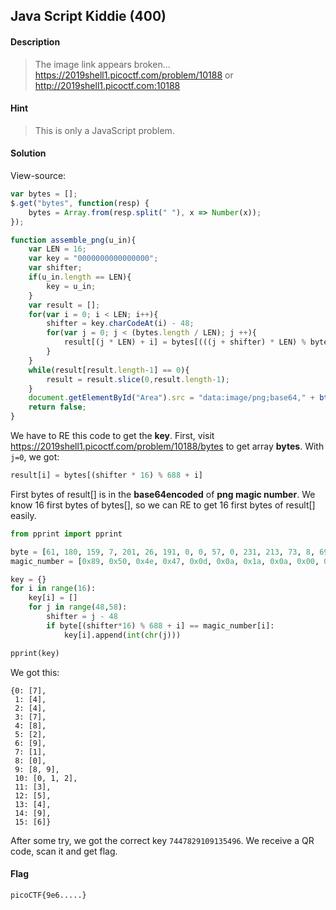 ## Java Script Kiddie (400)

#### Description
> The image link appears broken... https://2019shell1.picoctf.com/problem/10188 or http://2019shell1.picoctf.com:10188

#### Hint
> This is only a JavaScript problem.

#### Solution
View-source:
```javascript
var bytes = [];
$.get("bytes", function(resp) {
	bytes = Array.from(resp.split(" "), x => Number(x));
});

function assemble_png(u_in){
	var LEN = 16;
	var key = "0000000000000000";
	var shifter;
	if(u_in.length == LEN){
		key = u_in;
	}
	var result = [];
	for(var i = 0; i < LEN; i++){
		shifter = key.charCodeAt(i) - 48;
		for(var j = 0; j < (bytes.length / LEN); j ++){
			result[(j * LEN) + i] = bytes[(((j + shifter) * LEN) % bytes.length) + i]
		}
	}
	while(result[result.length-1] == 0){
		result = result.slice(0,result.length-1);
	}
	document.getElementById("Area").src = "data:image/png;base64," + btoa(String.fromCharCode.apply(null, new Uint8Array(result)));
	return false;
}
```

We have to RE this code to get the **key**.
First, visit https://2019shell1.picoctf.com/problem/10188/bytes to get array **bytes**.
With `j=0`, we got:
```javascript
result[i] = bytes[(shifter * 16) % 688 + i]
````
First bytes of result[] is in the **base64encoded** of **png magic number**.
We know 16 first bytes of bytes[], so we can RE to get 16 first bytes of result[] easily.

```python
from pprint import pprint

byte = [61, 180, 159, 7, 201, 26, 191, 0, 0, 57, 0, 231, 213, 73, 8, 69, 156, 215, 207, 255, 127, 96, 246, 10, 1, 200, 0, 0, 185, 119, 34, 187, 123, 249, 63, 94, 225, 10, 134, 114, 84, 210, 0, 0, 157, 0, 73, 67, 73, 78, 68, 207, 121, 0, 216, 65, 128, 75, 156, 13, 0, 0, 28, 249, 44, 80, 78, 59, 251, 73, 180, 84, 101, 89, 160, 0, 0, 72, 134, 73, 205, 0, 1, 78, 229, 2, 151, 236, 145, 244, 5, 237, 73, 192, 170, 0, 69, 0, 0, 174, 153, 0, 223, 114, 56, 222, 233, 71, 0, 77, 222, 82, 137, 12, 70, 71, 66, 198, 147, 83, 204, 105, 239, 223, 155, 111, 0, 108, 0, 13, 236, 114, 13, 240, 130, 193, 249, 0, 3, 45, 177, 36, 0, 227, 164, 65, 166, 2, 0, 88, 26, 15, 219, 0, 237, 188, 44, 16, 68, 51, 48, 182, 137, 31, 110, 95, 1, 96, 175, 0, 227, 172, 8, 206, 95, 137, 205, 243, 127, 163, 199, 38, 68, 58, 123, 120, 133, 1, 243, 98, 110, 63, 139, 110, 67, 168, 228, 202, 178, 227, 65, 30, 154, 252, 227, 151, 214, 239, 82, 71, 4, 207, 235, 40, 5, 211, 192, 0, 206, 173, 166, 240, 197, 213, 188, 55, 37, 227, 216, 176, 3, 76, 249, 31, 122, 36, 247, 113, 20, 79, 189, 44, 23, 127, 173, 27, 235, 223, 75, 56, 226, 181, 253, 109, 59, 205, 76, 155, 249, 141, 156, 103, 128, 142, 156, 172, 207, 54, 166, 254, 48, 29, 218, 127, 137, 172, 128, 206, 139, 16, 41, 171, 203, 7, 234, 98, 252, 113, 62, 4, 183, 134, 139, 82, 1, 36, 149, 248, 141, 219, 224, 51, 83, 63, 254, 233, 32, 246, 227, 1, 186, 124, 102, 153, 67, 189, 51, 227, 126, 71, 206, 206, 223, 175, 20, 192, 134, 96, 206, 0, 28, 158, 250, 243, 253, 2, 193, 38, 73, 35, 249, 249, 183, 63, 172, 146, 206, 75, 103, 126, 160, 74, 237, 108, 254, 160, 144, 191, 5, 5, 32, 240, 9, 85, 230, 175, 16, 249, 124, 53, 143, 197, 81, 83, 243, 151, 229, 127, 189, 171, 59, 190, 59, 82, 7, 49, 229, 162, 144, 124, 228, 11, 35, 150, 148, 235, 178, 9, 252, 141, 255, 166, 131, 59, 29, 150, 144, 99, 127, 77, 4, 230, 143, 246, 223, 145, 230, 120, 74, 239, 255, 17, 104, 35, 201, 149, 143, 170, 182, 224, 67, 83, 117, 75, 254, 76, 94, 252, 74, 247, 55, 152, 252, 245, 230, 154, 141, 249, 0, 127, 231, 96, 86, 121, 41, 127, 177, 135, 168, 26, 200, 244, 162, 250, 21, 148, 114, 93, 50, 222, 169, 141, 107, 175, 172, 157, 117, 172, 245, 159, 187, 31, 69, 166, 133, 119, 63, 255, 131, 139, 132, 210, 65, 161, 199, 67, 205, 44, 188, 31, 254, 127, 22, 223, 57, 231, 241, 218, 123, 174, 246, 186, 75, 30, 223, 253, 88, 48, 10, 226, 197, 151, 15, 134, 106, 86, 119, 254, 173, 229, 241, 83, 245, 17, 198, 87, 127, 105, 67, 199, 241, 148, 156, 53, 166, 75, 16, 252, 71, 127, 221, 82, 171, 237, 53, 26, 215, 117, 34, 87, 230, 27, 193, 157, 124, 46, 124, 234, 121, 215, 97, 20, 249, 104, 101, 126, 185, 254, 56, 221, 242, 148, 37, 71, 73, 223, 65, 42, 4, 207, 186, 107, 129, 68, 201, 241, 31, 223, 243, 87, 247, 14, 217, 175, 75, 249, 88, 203, 124, 201, 222, 20, 61, 49, 115, 246, 126, 196, 178, 153, 170, 239, 175, 39, 86, 122, 124, 191, 146, 249, 28, 75, 185, 182, 127, 106, 13, 193, 249, 109, 209, 190, 255, 235, 46, 127, 1, 250, 118, 223, 66, 252, 100, 254, 251, 115, 174, 255, 2, 255, 239, 227, 213, 239, 239, 74, 121, 139, 37, 123, 148, 147, 254, 42, 79, 119, 238, 205, 249, 190, 0, 139, 200, 99, 56, 235, 106, 127]
magic_number = [0x89, 0x50, 0x4e, 0x47, 0x0d, 0x0a, 0x1a, 0x0a, 0x00, 0x00, 0x00, 0x0d, 0x49, 0x48, 0x44, 0x52]

key = {}
for i in range(16):
	key[i] = []
	for j in range(48,58):
		shifter = j - 48
		if byte[(shifter*16) % 688 + i] == magic_number[i]:
			key[i].append(int(chr(j)))

pprint(key)
```

We got this:
```
{0: [7],
 1: [4],
 2: [4],
 3: [7],
 4: [8],
 5: [2],
 6: [9],
 7: [1],
 8: [0],
 9: [8, 9],
 10: [0, 1, 2],
 11: [3],
 12: [5],
 13: [4],
 14: [9],
 15: [6]}
 ```
After some try, we got the correct key `7447829109135496`. 
We receive a QR code, scan it and get flag.


#### Flag
`picoCTF{9e6.....}`